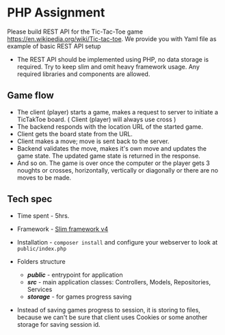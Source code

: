 # PHP Assignment

Please build REST API for the Tic-Tac-Toe game https://en.wikipedia.org/wiki/Tic-tac-toe.
We provide you with Yaml file as example of basic REST API setup

* The REST API should be implemented using PHP, no data storage is required.
Try to keep slim and omit heavy framework usage. Any required libraries and components are allowed.

## Game flow

* The client (player) starts a game, makes a request to server to initiate a TicTakToe board. ( Client (player) will always use cross )
* The backend responds with the location URL of the started game.
* Client gets the board state from the URL.
* Client makes a move; move is sent back to the server.
* Backend validates the move, makes it's own move and updates the game state. The updated game state is returned in the response.
* And so on. The game is over once the computer or the player gets 3 noughts or crosses, horizontally, vertically or diagonally or there are no moves to be made.

## Tech spec

* Time spent - 5hrs.
* Framework - [Slim framework v4](http://www.slimframework.com/)
* Installation - `composer install` and configure your webserver to look at `public/index.php`
* Folders structure

    - ***public*** - entrypoint for application
    - ***src*** - main application classes: Controllers, Models, Repositories, Services
    - ***storage*** - for games progress saving
    
* Instead of saving games progress to session, it is storing to files, because we can't be sure that client uses Cookies or some another storage for saving session id.


